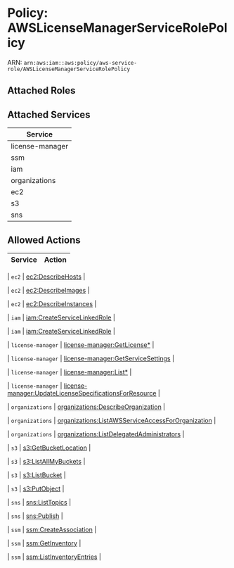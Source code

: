# Policy: AWSLicenseManagerServiceRolePolicy

ARN: `arn:aws:iam::aws:policy/aws-service-role/AWSLicenseManagerServiceRolePolicy`

## Attached Roles

## Attached Services

| Service |
|---------|
| license-manager |
| ssm |
| iam |
| organizations |
| ec2 |
| s3 |
| sns |

## Allowed Actions

| Service | Action |
|:-------:|--------|

| `ec2` | [ec2:DescribeHosts](../actions.md#ec2:describehosts) |

| `ec2` | [ec2:DescribeImages](../actions.md#ec2:describeimages) |

| `ec2` | [ec2:DescribeInstances](../actions.md#ec2:describeinstances) |

| `iam` | [iam:CreateServiceLinkedRole](../actions.md#iam:createservicelinkedrole) |

| `iam` | [iam:CreateServiceLinkedRole](../actions.md#iam:createservicelinkedrole) |

| `license-manager` | [license-manager:GetLicense*](../actions.md#license-manager:getlicenseall) |

| `license-manager` | [license-manager:GetServiceSettings](../actions.md#license-manager:getservicesettings) |

| `license-manager` | [license-manager:List*](../actions.md#license-manager:listall) |

| `license-manager` | [license-manager:UpdateLicenseSpecificationsForResource](../actions.md#license-manager:updatelicensespecificationsforresource) |

| `organizations` | [organizations:DescribeOrganization](../actions.md#organizations:describeorganization) |

| `organizations` | [organizations:ListAWSServiceAccessForOrganization](../actions.md#organizations:listawsserviceaccessfororganization) |

| `organizations` | [organizations:ListDelegatedAdministrators](../actions.md#organizations:listdelegatedadministrators) |

| `s3` | [s3:GetBucketLocation](../actions.md#s3:getbucketlocation) |

| `s3` | [s3:ListAllMyBuckets](../actions.md#s3:listallmybuckets) |

| `s3` | [s3:ListBucket](../actions.md#s3:listbucket) |

| `s3` | [s3:PutObject](../actions.md#s3:putobject) |

| `sns` | [sns:ListTopics](../actions.md#sns:listtopics) |

| `sns` | [sns:Publish](../actions.md#sns:publish) |

| `ssm` | [ssm:CreateAssociation](../actions.md#ssm:createassociation) |

| `ssm` | [ssm:GetInventory](../actions.md#ssm:getinventory) |

| `ssm` | [ssm:ListInventoryEntries](../actions.md#ssm:listinventoryentries) |
